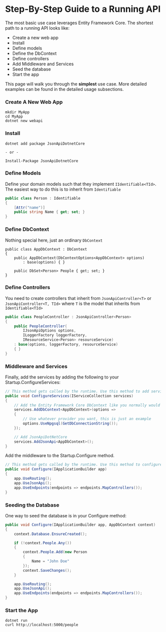 # Step-By-Step Guide to a Running API

The most basic use case leverages Entity Framework Core.
The shortest path to a running API looks like:

- Create a new web app
- Install
- Define models
- Define the DbContext
- Define controllers
- Add Middleware and Services
- Seed the database
- Start the app

This page will walk you through the **simplest** use case. More detailed examples can be found in the detailed usage subsections.

### Create A New Web App

```
mkdir MyApp
cd MyApp
dotnet new webapi
```

### Install

```
dotnet add package JsonApiDotnetCore

- or -

Install-Package JsonApiDotnetCore
```

### Define Models

Define your domain models such that they implement `IIdentifiable<TId>`.
The easiest way to do this is to inherit from `Identifiable`

```c#
public class Person : Identifiable
{
    [Attr("name")]
    public string Name { get; set; }
}
```

### Define DbContext

Nothing special here, just an ordinary `DbContext`

```
public class AppDbContext : DbContext
{
    public AppDbContext(DbContextOptions<AppDbContext> options)
        : base(options) { }

    public DbSet<Person> People { get; set; }
}
```

### Define Controllers

You need to create controllers that inherit from `JsonApiController<T>` or `JsonApiController<T, TId>`
where `T` is the model that inherits from `Identifiable<TId>`

```c#
public class PeopleController : JsonApiController<Person>
{
    public PeopleController(
        IJsonApiOptions options,
        ILoggerFactory loggerFactory,
        IResourceService<Person> resourceService)
    : base(options, loggerFactory, resourceService)
    { }
}
```

### Middleware and Services

Finally, add the services by adding the following to your Startup.ConfigureServices:

```c#
// This method gets called by the runtime. Use this method to add services to the container.
public void ConfigureServices(IServiceCollection services)
{
    // Add the Entity Framework Core DbContext like you normally would
    services.AddDbContext<AppDbContext>(options =>
    {
        // Use whatever provider you want, this is just an example
        options.UseNpgsql(GetDbConnectionString());
    });

    // Add JsonApiDotNetCore
    services.AddJsonApi<AppDbContext>();
}
```

Add the middleware to the Startup.Configure method.

```c#
// This method gets called by the runtime. Use this method to configure the HTTP request pipeline.
public void Configure(IApplicationBuilder app)
{
    app.UseRouting();
    app.UseJsonApi();
    app.UseEndpoints(endpoints => endpoints.MapControllers());
}
```

### Seeding the Database

One way to seed the database is in your Configure method:

```c#
public void Configure(IApplicationBuilder app, AppDbContext context)
{
    context.Database.EnsureCreated();

    if (!context.People.Any())
    {
        context.People.Add(new Person
        {
            Name = "John Doe"
        });
        context.SaveChanges();
    }

    app.UseRouting();
    app.UseJsonApi();
    app.UseEndpoints(endpoints => endpoints.MapControllers());
}
```

### Start the App

```
dotnet run
curl http://localhost:5000/people
```
